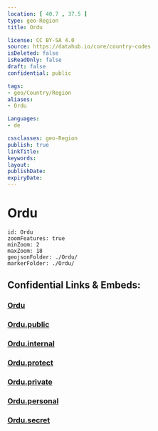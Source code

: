 ```yaml
---
location: [ 40.7 , 37.5 ] 
type: geo-Region
title: Ordu

license: CC BY-SA 4.0
source: https://datahub.io/core/country-codes
isDeleted: false
isReadOnly: false
draft: false
confidential: public

tags:
- geo/Country/Region
aliases:
- Ordu

Languages:
- de

cssclasses: geo-Region
publish: true
linkTitle: 
keywords: 
layout: 
publishDate: 
expiryDate: 
---
```


# Ordu

```leaflet
id: Ordu
zoomFeatures: true 
minZoom: 2 
maxZoom: 18
geojsonFolder: ./Ordu/
markerFolder: ./Ordu/
```


## Confidential Links & Embeds: 

### [Ordu](/_Standards/Earth/Continent/Europe/Europe~East/Turkey/Provinces~Turkey/Ordu.md) 

### [Ordu.public](/_public/Earth/Continent/Europe/Europe~East/Turkey/Provinces~Turkey/Ordu.public.md) 

### [Ordu.internal](/_internal/Earth/Continent/Europe/Europe~East/Turkey/Provinces~Turkey/Ordu.internal.md) 

### [Ordu.protect](/_protect/Earth/Continent/Europe/Europe~East/Turkey/Provinces~Turkey/Ordu.protect.md) 

### [Ordu.private](/_private/Earth/Continent/Europe/Europe~East/Turkey/Provinces~Turkey/Ordu.private.md) 

### [Ordu.personal](/_personal/Earth/Continent/Europe/Europe~East/Turkey/Provinces~Turkey/Ordu.personal.md) 

### [Ordu.secret](/_secret/Earth/Continent/Europe/Europe~East/Turkey/Provinces~Turkey/Ordu.secret.md)

